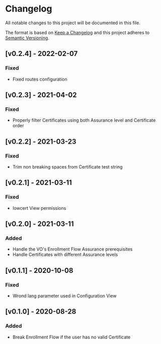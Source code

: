 # Changelog

All notable changes to this project will be documented in this file.

The format is based on [Keep a Changelog](https://keepachangelog.com/en/1.0.0/)
and this project adheres to [Semantic Versioning](https://semver.org/spec/v2.0.0.html).

## [v0.2.4] - 2022-02-07
### Fixed
- Fixed routes configuration

## [v0.2.3] - 2021-04-02
### Fixed
- Properly filter Certificates using both Assurance level and Certificate order

## [v0.2.2] - 2021-03-23
### Fixed
- Trim non breaking spaces from Certificate test string

## [v0.2.1] - 2021-03-11
### Fixed
- lowcert View permissions

## [v0.2.0] - 2021-03-11
### Added
- Handle the VO's Enrollment Flow Assurance prerequisites
- Handle Certificates with different Assurance levels

## [v0.1.1] - 2020-10-08
### Fixed
- Wrond lang parameter used in Configuration View

## [v0.1.0] - 2020-08-28
### Added
- Break Enrollment Flow if the user has no valid Certificate

